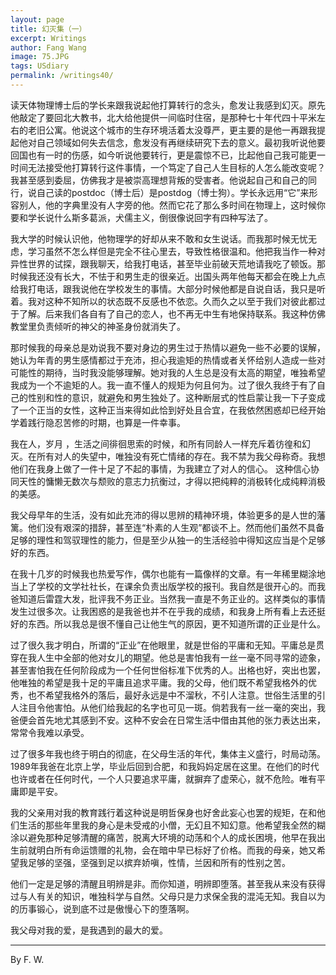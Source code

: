 ```yaml
---
layout: page
title: 幻灭集（一）
excerpt: Writings
author: Fang Wang
image: 75.JPG
tags: USdiary
permalink: /writings40/
---
```


读天体物理博士后的学长来跟我说起他打算转行的念头，愈发让我感到幻灭。原先他敲定了要回北大教书，北大给他提供一间临时住宿，是那种七十年代四十平米左右的老旧公寓。他说这个城市的生存环境活着太没尊严，更主要的是他一再跟我提起他对自己领域如何失去信念，愈发没有再继续研究下去的意义。最初我听说他要回国也有一时的伤感，如今听说他要转行，更是震惊不已，比起他自己我可能更一时间无法接受他打算转行这件事情，一个笃定了自己人生目标的人怎么能改变呢？我甚至感到委屈，仿佛我才是被崇高理想背叛的受害者。他说起自己和自己的同行，说自己读的postdoc（博士后）是postdog（博士狗）。学长永远用“它”来形容别人，他的字典里没有人字旁的他。然而它花了那么多时间在物理上，这时候你要和学长说什么斯多葛派，犬儒主义，倒很像说回字有四种写法了。

我大学的时候认识他，他物理学的好却从来不敢和女生说话。而我那时候无忧无虑，学习虽然不怎么样但是完全不往心里去，导致性格很温和。他把我当作一种对异性世界的试探，跟我聊天，给我打电话，甚至毕业前破天荒地请我吃了顿饭。那时候我还没有长大，不怯于和男生走的很亲近。出国头两年他每天都会在晚上九点给我打电话，跟我说他在学校发生的事情。大部分时候他都是自说自话，我只是听着。我对这种不知所以的状态既不反感也不依恋。久而久之以至于我们对彼此都过于了解。后来我们各自有了自己的恋人，也不再无中生有地保持联系。我这种仿佛教堂里负责倾听的神父的神圣身份就消失了。

那时候我的母亲总是劝说我不要对身边的男生过于热情以避免一些不必要的误解，她认为年青的男生感情都过于充沛，担心我逾矩的热情或者关怀给别人造成一些对可能性的期待，当时我没能够理解。她对我的人生总是没有太高的期望，唯独希望我成为一个不逾矩的人。我一直不懂人的规矩为何且何为。过了很久我终于有了自己的性别和性的意识，就避免和男生独处了。这种断层式的性启蒙让我一下子变成了一个正当的女性，这种正当来得如此恰到好处且合宜，在我依然困惑却已经开始学着践行隐忍苦修的时期，也算是一件幸事。

我在人，岁月 ，生活之间徘徊思索的时候，和所有同龄人一样充斥着彷徨和幻灭。在所有对人的失望中，唯独没有死亡情绪的存在。我不禁为我父母称奇。我想他们在我身上做了一件十足了不起的事情，为我建立了对人的信心。 这种信心协同天性的慵懒无数次与颓败的意志力抗衡过，才得以把纯粹的消极转化成纯粹消极的美感。

我父母早年的生活，没有如此充沛的得以思辨的精神环境，体验更多的是人世的藩篱。他们没有艰深的措辞，甚至连“朴素的人生观”都谈不上。然而他们虽然不具备足够的理性和驾驭理性的能力，但是至少从独一的生活经验中得知这应当是个足够好的东西。

在我十几岁的时候我也热爱写作，偶尔也能有一篇像样的文章。有一年稀里糊涂地当上了学校的文学社社长，在课余负责出版学校的报刊。我自然是很开心的。而我爸知道后雷霆大发，批评我不务正业。当然我一直是不务正业的。这样类似的事情发生过很多次。让我困惑的是我爸也并不在乎我的成绩，和我身上所有看上去还挺好的东西。所以我总是很不懂自己让他生气的原因，更不知道所谓的正业是什么。

过了很久我才明白，所谓的“正业”在他眼里，就是世俗的平庸和无知。平庸总是贯穿在我人生中全部的他对女儿的期望。他总是害怕我有一丝一毫不同寻常的迹象，甚至害怕我在任何阶段成为一个任何世俗标准下优秀的人。出格也好，突出也罢，他唯独的希望是我十足的平庸且追求平庸。我的父母，他们既不希望我格外的优秀，也不希望我格外的落后，最好永远是中不溜秋，不引人注意。世俗生活里的引人注目令他害怕。从他们给我起的名字也可见一斑。倘若我有一丝一毫的突出，我爸便会首先地尤其感到不安。这种不安会在日常生活中借由其他的张力表达出来，常常令我难以承受。

过了很多年我也终于明白的彻底，在父母生活的年代，集体主义盛行，时局动荡。1989年我爸在北京上学，毕业后回到合肥，和我妈妈定居在这里。在他们的时代也许或者在任何时代，一个人只要追求平庸，就摒弃了虚荣心，就不危险。唯有平庸即是平安。

我的父亲用对我的教育践行着这种说是明哲保身也好舍此妄心也罢的规矩，在和他们生活的那些年里我的身心是未受戒的小僧，无幻且不知幻意。他希望我全然的糊涂以避免那种足够清醒的痛苦，脱离大环境的动荡和个人的成长困境，他早在我出生前就明白所有命运馈赠的礼物，会在暗中早已标好了价格。而我的母亲，她又希望我足够的坚强，坚强到足以摈弃娇嗔，性情，兰因和所有的性别之苦。

他们一定是足够的清醒且明辨是非。而你知道，明辨即堕落。甚至我从来没有获得过与人有关的知识，唯独科学与自然。父母只是力求保全我的混沌无知。我自以为的历事锻心，说到底不过是傲慢心下的堕落啊。

我父母对我的爱，是我遇到的最大的爱。



****

By F. W. 
